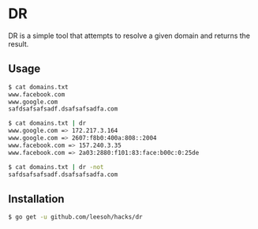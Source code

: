 # DR

DR is a simple tool that attempts to resolve a given domain and returns the result.

## Usage

```sh
$ cat domains.txt
www.facebook.com
www.google.com
safdsafsafsadf.dsafsafsadfa.com

$ cat domains.txt | dr
www.google.com => 172.217.3.164
www.google.com => 2607:f8b0:400a:808::2004
www.facebook.com => 157.240.3.35
www.facebook.com => 2a03:2880:f101:83:face:b00c:0:25de

$ cat domains.txt | dr -not
safdsafsafsadf.dsafsafsadfa.com
```

## Installation

```sh
$ go get -u github.com/leesoh/hacks/dr
```
